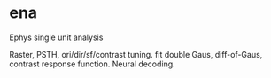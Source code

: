 # ena
Ephys single unit analysis

Raster, PSTH, ori/dir/sf/contrast tuning.
fit double Gaus, diff-of-Gaus, contrast response function.
Neural decoding.
